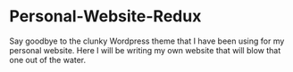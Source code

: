 # Personal-Website-Redux
Say goodbye to the clunky Wordpress theme that I have been using for my personal website.  Here I will be writing my own website that will blow that one out of the water.
